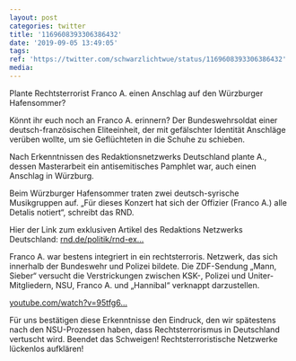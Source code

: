 ```yaml
---
layout: post
categories: twitter
title: '1169608393306386432'
date: '2019-09-05 13:49:05'
tags: 
ref: 'https://twitter.com/schwarzlichtwue/status/1169608393306386432'
media:
---
```

Plante Rechtsterrorist Franco A. einen Anschlag auf den Würzburger Hafensommer? 


Könnt ihr euch noch an Franco A. erinnern? Der Bundeswehrsoldat einer deutsch-französischen Eliteeinheit, der mit gefälschter Identität Anschläge verüben wollte, um sie Geflüchteten in die Schuhe zu schieben. 


Nach Erkenntnissen des Redaktionsnetzwerks Deutschland plante A., dessen Masterarbeit ein antisemitisches Pamphlet war, auch einen Anschlag in Würzburg. 


Beim Würzburger Hafensommer traten zwei deutsch-syrische Musikgruppen auf. „Für dieses Konzert hat sich der Offizier (Franco A.) alle Detalis notiert“, schreibt das RND. 


Hier der Link zum exklusiven Artikel des Redaktions Netzwerks Deutschland: [rnd.de/politik/rnd-ex…](https://www.rnd.de/politik/rnd-exklusiv-terroranschlag-in-berlin-so-perfide-plante-soldat-franco-a-den-ablauf-NYG7YPLV6ZALVDRGJ5I7YDARKE.html) 


Franco A. war bestens integriert in ein rechtsterroris. Netzwerk, das sich innerhalb der Bundeswehr und Polizei bildete. Die ZDF-Sendung „Mann, Sieber“ versucht die Verstrickungen zwischen KSK-, Polizei und Uniter-Mitgliedern, NSU, Franco A. und „Hannibal“ verknappt darzustellen. 


[youtube.com/watch?v=95tfg6…](https://www.youtube.com/watch?v=95tfg6TRe18) 


Für uns bestätigen diese Erkenntnisse den Eindruck, den wir spätestens nach den NSU-Prozessen haben, dass Rechtsterrorismus in Deutschland vertuscht wird. Beendet das Schweigen! Rechtsterroristische Netzwerke lückenlos aufklären! 

